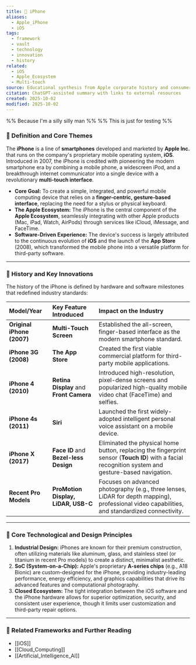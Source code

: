 ```yaml
---
title: 📱 iPhone
aliases:
  - Apple_iPhone
  - iOS
tags:
  - framework
  - vault
  - technology
  - innovation
  - history
related:
  - iOS
  - Apple_Ecosystem
  - Multi-touch
source: Educational synthesis from Apple corporate history and consumer technology reporting
citation: ChatGPT-assisted summary with links to external resources
created: 2025-10-02
modified: 2025-10-02
---
```


<!-- @format -->

%% Because I'm a silly silly man %%
%% This is just for testing %%

### 🧩 Definition and Core Themes

The **iPhone** is a line of **smartphones** developed and marketed by **Apple Inc.** that runs on the company's proprietary mobile operating system, **iOS**. Introduced in 2007, the iPhone is credited with pioneering the modern smartphone era by combining a mobile phone, a widescreen iPod, and a breakthrough internet communicator into a single device with a revolutionary **multi-touch interface**.

- **Core Goal:** To create a simple, integrated, and powerful mobile computing device that relies on a **finger-centric, gesture-based interface**, replacing the need for a stylus or physical keyboard.
- **The Apple Ecosystem:** The iPhone is the central component of the **Apple Ecosystem**, seamlessly integrating with other Apple products (Mac, iPad, Watch, AirPods) through services like iCloud, iMessage, and FaceTime.
- **Software-Driven Experience:** The device's success is largely attributed to the continuous evolution of **iOS** and the launch of the **App Store** (2008), which transformed the mobile phone into a versatile platform for third-party software.

---

### 📜 History and Key Innovations

The history of the iPhone is defined by hardware and software milestones that redefined industry standards:

| Model/Year                 | Key Feature Introduced                  | Impact on the Industry                                                                                                                              |
| :------------------------- | :-------------------------------------- | :-------------------------------------------------------------------------------------------------------------------------------------------------- |
| **Original iPhone (2007)** | **Multi-Touch Screen**                  | Established the all-screen, finger-based interface as the modern smartphone standard.                                                               |
| **iPhone 3G (2008)**       | **The App Store**                       | Created the first viable commercial platform for third-party mobile applications.                                                                   |
| **iPhone 4 (2010)**        | **Retina Display** and **Front Camera** | Introduced high-resolution, pixel-dense screens and popularized high-quality mobile video chat (FaceTime) and selfies.                              |
| **iPhone 4s (2011)**       | **Siri**                                | Launched the first widely-adopted intelligent personal voice assistant on a mobile device.                                                          |
| **iPhone X (2017)**        | **Face ID** and **Bezel-less Design**   | Eliminated the physical home button, replacing the fingerprint sensor (**Touch ID**) with a facial recognition system and gesture-based navigation. |
| **Recent Pro Models**      | **ProMotion Display, LiDAR, USB-C**     | Focuses on advanced photography (e.g., three lenses, LiDAR for depth mapping), professional video capabilities, and standardized connectivity.      |

---

### 🧠 Core Technological and Design Principles

1.  **Industrial Design:** iPhones are known for their premium construction, often utilizing materials like aluminum, glass, and stainless steel (or titanium in recent Pro models) to create a distinct, minimalist aesthetic.
2.  **SoC (System-on-a-Chip):** Apple's proprietary **A-series chips** (e.g., A18 Bionic) are custom-designed for the iPhone, providing industry-leading performance, energy efficiency, and graphics capabilities that drive its advanced features and computational photography.
3.  **Closed Ecosystem:** The tight integration between the iOS software and the iPhone hardware allows for superior optimization, security, and consistent user experience, though it limits user customization and third-party repair options.

---

### 🔗 Related Frameworks and Further Reading

- [[iOS]]
- [[Cloud_Computing]]
- [[Artificial_Intelligence_AI]]
